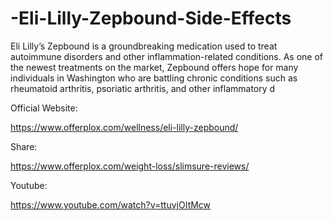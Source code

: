 # -Eli-Lilly-Zepbound-Side-Effects

Eli Lilly’s Zepbound is a groundbreaking medication used to treat autoimmune disorders and other inflammation-related conditions. As one of the newest treatments on the market, Zepbound offers hope for many individuals in Washington who are battling chronic conditions such as rheumatoid arthritis, psoriatic arthritis, and other inflammatory d

Official Website:

https://www.offerplox.com/wellness/eli-lilly-zepbound/

Share:

https://www.offerplox.com/weight-loss/slimsure-reviews/

Youtube:

https://www.youtube.com/watch?v=ttuvjOItMcw
